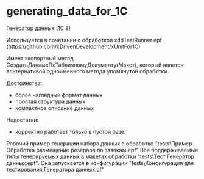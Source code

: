 # generating_data_for_1C
Генератор данных (1С 8)
 
Используется в сочетании с обработкой xddTestRunner.epf (https://github.com/xDrivenDevelopment/xUnitFor1C)

Имеет экспортный метод СоздатьДанныеПоТабличномуДокументу(Макет), который явлется альтернативой одноименного метода упомянутой обработки.

Достоинства:
- более наглядный формат данных
- простая структура данных
- компактное описание данных

Недостатки:
- корректно работает только в пустой базе


Рабочий пример генерации набора данных в обработке "tests\Пример Обработка размещение резервов по заявкам.epf"
Все поддерживаемые типы генерируемых данных в макетах обработки "tests\Тест Генератор данных.epf". Она запускается в конфигурации "tests\Конфигурация для тестирования Генератора данных.cf"
